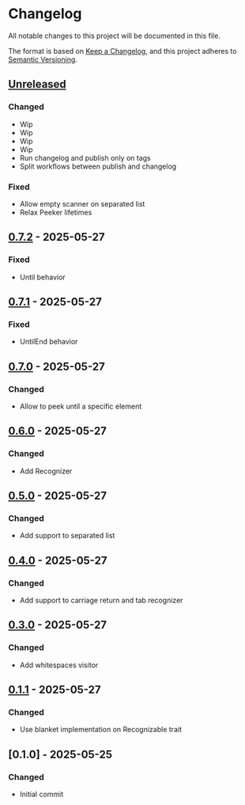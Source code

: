 # Changelog

All notable changes to this project will be documented in this file.

The format is based on [Keep a Changelog](https://keepachangelog.com/en/1.0.0/),
and this project adheres to [Semantic Versioning](https://semver.org/spec/v2.0.0.html).

## [Unreleased]

### Changed

- Wip
- Wip
- Wip
- Wip
- Run changelog and publish only on tags
- Split workflows between publish and changelog

### Fixed

- Allow empty scanner on separated list
- Relax Peeker lifetimes

## [0.7.2] - 2025-05-27

### Fixed

- Until behavior

## [0.7.1] - 2025-05-27

### Fixed

- UntilEnd behavior

## [0.7.0] - 2025-05-27

### Changed

- Allow to peek until a specific element

## [0.6.0] - 2025-05-27

### Changed

- Add Recognizer

## [0.5.0] - 2025-05-27

### Changed

- Add support to separated list

## [0.4.0] - 2025-05-27

### Changed

- Add support to carriage return and tab recognizer

## [0.3.0] - 2025-05-27

### Changed

- Add whitespaces visitor

## [0.1.1] - 2025-05-27

### Changed

- Use blanket implementation on Recognizable trait

## [0.1.0] - 2025-05-25

### Changed

- Initial commit

[unreleased]: https://github.com/Akanoa/noa-parser/compare/v0.7.2..HEAD
[0.7.2]: https://github.com/Akanoa/noa-parser/compare/v0.7.1..v0.7.2
[0.7.1]: https://github.com/Akanoa/noa-parser/compare/v0.7.0..v0.7.1
[0.7.0]: https://github.com/Akanoa/noa-parser/compare/v0.6.0..v0.7.0
[0.6.0]: https://github.com/Akanoa/noa-parser/compare/v0.5.0..v0.6.0
[0.5.0]: https://github.com/Akanoa/noa-parser/compare/v0.4.0..v0.5.0
[0.4.0]: https://github.com/Akanoa/noa-parser/compare/v0.3.0..v0.4.0
[0.3.0]: https://github.com/Akanoa/noa-parser/compare/v0.1.1..v0.3.0
[0.1.1]: https://github.com/Akanoa/noa-parser/compare/v0.1.0..v0.1.1

<!-- generated by git-cliff -->
